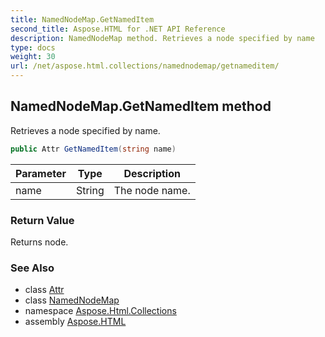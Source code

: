 ```yaml
---
title: NamedNodeMap.GetNamedItem
second_title: Aspose.HTML for .NET API Reference
description: NamedNodeMap method. Retrieves a node specified by name
type: docs
weight: 30
url: /net/aspose.html.collections/namednodemap/getnameditem/
---
```

## NamedNodeMap.GetNamedItem method

Retrieves a node specified by name.

```csharp
public Attr GetNamedItem(string name)
```

| Parameter | Type | Description |
| --- | --- | --- |
| name | String | The node name. |

### Return Value

Returns node.

### See Also

* class [Attr](../../../aspose.html.dom/attr/)
* class [NamedNodeMap](../)
* namespace [Aspose.Html.Collections](../../../aspose.html.collections/)
* assembly [Aspose.HTML](../../../)
